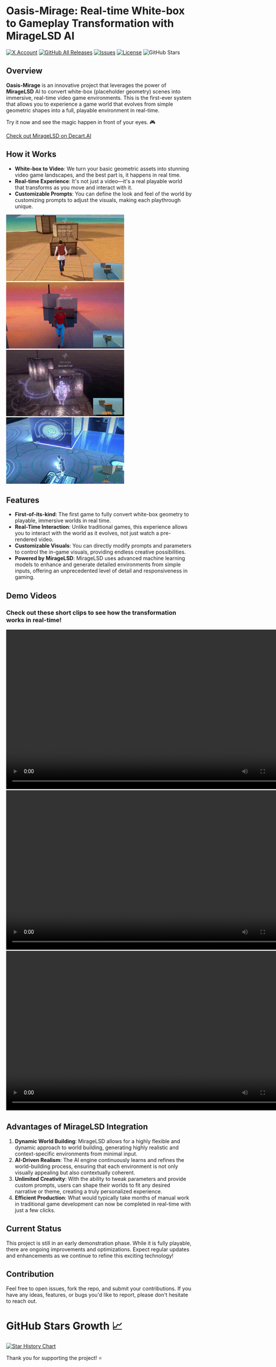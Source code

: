 # Oasis-Mirage: Real-time White-box to Gameplay Transformation with MirageLSD AI

[![X Account](https://img.shields.io/badge/Follow%20Me%20on-X-blue?logo=x&logoColor=white)](https://x.com/NanGua33592)
[![GitHub All Releases](https://img.shields.io/github/downloads/cronrpc/Oasis-Mirage/total)](https://github.com/cronrpc/Oasis-Mirage/releases)
[![Issues](https://img.shields.io/github/issues/cronrpc/Oasis-Mirage)](https://github.com/cronrpc/Oasis-Mirage/issues)
[![License](https://img.shields.io/github/license/cronrpc/Oasis-Mirage)](https://github.com/cronrpc/Oasis-Mirage/blob/main/LICENSE)
![GitHub Stars](https://img.shields.io/github/stars/cronrpc/Oasis-Mirage?style=social)

## Overview
**Oasis-Mirage** is an innovative project that leverages the power of **MirageLSD** AI to convert white-box (placeholder geometry) scenes into immersive, real-time video game environments. This is the first-ever system that allows you to experience a game world that evolves from simple geometric shapes into a full, playable environment in real-time.

Try it now and see the magic happen in front of your eyes. 🎮

[Check out MirageLSD on Decart.AI](https://decart.ai/miragelsd)

## How it Works

- **White-box to Video**: We turn your basic geometric assets into stunning video game landscapes, and the best part is, it happens in real time.
- **Real-time Experience**: It's not just a video—it's a real playable world that transforms as you move and interact with it.
- **Customizable Prompts**: You can define the look and feel of the world by customizing prompts to adjust the visuals, making each playthrough unique.

![Demo 1](public/images/output.gif)
![Demo 2](public/images/output2.gif)
![Demo 3](public/images/output3.gif)
![Demo 4](public/images/output4.gif)

## Features

- **First-of-its-kind**: The first game to fully convert white-box geometry to playable, immersive worlds in real time.
- **Real-Time Interaction**: Unlike traditional games, this experience allows you to interact with the world as it evolves, not just watch a pre-rendered video.
- **Customizable Visuals**: You can directly modify prompts and parameters to control the in-game visuals, providing endless creative possibilities.
- **Powered by MirageLSD**: MirageLSD uses advanced machine learning models to enhance and generate detailed environments from simple inputs, offering an unprecedented level of detail and responsiveness in gaming.

## Demo Videos
### Check out these short clips to see how the transformation works in real-time!

<video width="768" height="432" controls>
  <source src="https://github.com/cronrpc/Oasis-Mirage/blob/main/public/videos/video01.mp4?raw=true" type="video/mp4">
  Video Demo 01
</video>

<video width="768" height="432" controls>
  <source src="https://github.com/cronrpc/Oasis-Mirage/blob/main/public/videos/video02.mp4?raw=true" type="video/mp4">
  Video Demo 02
</video>

<video width="768" height="432" controls>
  <source src="https://github.com/cronrpc/Oasis-Mirage/blob/main/public/videos/video03.mp4?raw=true" type="video/mp4">
  Video Demo 03
</video>

## Advantages of MirageLSD Integration

1. **Dynamic World Building**: MirageLSD allows for a highly flexible and dynamic approach to world building, generating highly realistic and context-specific environments from minimal input.
2. **AI-Driven Realism**: The AI engine continuously learns and refines the world-building process, ensuring that each environment is not only visually appealing but also contextually coherent.
3. **Unlimited Creativity**: With the ability to tweak parameters and provide custom prompts, users can shape their worlds to fit any desired narrative or theme, creating a truly personalized experience.
4. **Efficient Production**: What would typically take months of manual work in traditional game development can now be completed in real-time with just a few clicks.

## Current Status
This project is still in an early demonstration phase. While it is fully playable, there are ongoing improvements and optimizations. Expect regular updates and enhancements as we continue to refine this exciting technology!

## Contribution

Feel free to open issues, fork the repo, and submit your contributions. If you have any ideas, features, or bugs you'd like to report, please don't hesitate to reach out.

# GitHub Stars Growth 📈

[![Star History Chart](https://api.star-history.com/svg?repos=cronrpc/Oasis-Mirage&type=Date)](https://www.star-history.com/#cronrpc/Oasis-Mirage&Date)

Thank you for supporting the project! ⭐